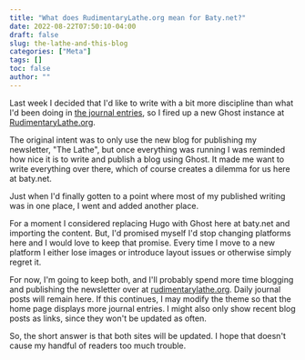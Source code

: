 ```yaml
---
title: "What does RudimentaryLathe.org mean for Baty.net?"
date: 2022-08-22T07:50:10-04:00
draft: false
slug: the-lathe-and-this-blog
categories: ["Meta"]
tags: []
toc: false
author: ""
---
```


Last week I decided that I'd like to write with a bit more discipline than what I'd been doing in [the journal entries](https://baty.net/journal/), so I fired up a new Ghost instance at [RudimentaryLathe.org](https://rudimentarylathe.org/).

<!--more-->

The original intent was to only use the new blog for publishing my newsletter, "The Lathe", but once everything was running I was reminded how nice it is to write and publish a blog using Ghost. It made me want to write everything over there, which of course creates a dilemma for us here at baty.net.

Just when I'd finally gotten to a point where most of my published writing was in one place, I went and added another place. 

For a moment I considered replacing Hugo with Ghost here at baty.net and importing the content. But, I'd promised myself I'd stop changing platforms here and I would love to keep that promise. Every time I move to a new platform I either lose images or introduce layout issues or otherwise simply regret it.

For now, I'm going to keep both, and I'll probably spend more time blogging and publishing the newsletter over at [rudimentarylathe.org](https://rudimentarylathe.org/). Daily journal posts will remain here. If this continues, I may modify the theme so that the home page displays more journal entries. I might also only show recent blog posts as links, since they won't be updated as often.

So, the short answer is that both sites will be updated. I hope that doesn't cause my handful of readers too much trouble.